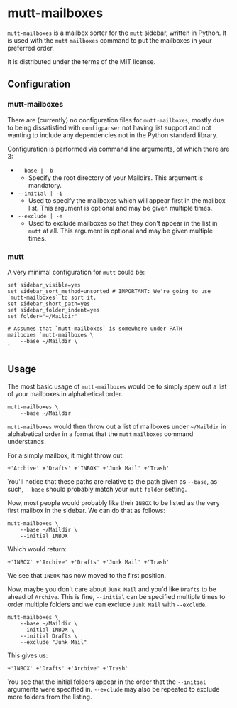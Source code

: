 # mutt-mailboxes

`mutt-mailboxes` is a mailbox sorter for the `mutt` sidebar, written in Python.
It is used with the `mutt` `mailboxes` command to put the mailboxes in your
preferred order.

It is distributed under the terms of the MIT license.

## Configuration

### mutt-mailboxes

There are (currently) no configuration files for `mutt-mailboxes`, mostly due
to being dissatisfied with `configparser` not having list support and not
wanting to include any dependencies not in the Python standard library.

Configuration is performed via command line arguments, of which there are 3:
  * `--base | -b`
    * Specify the root directory of your Maildirs. This argument is mandatory.
  * `--initial | -i`
    * Used to specify the mailboxes which will appear first in the mailbox list.
      This argument is optional and may be given multiple times.
  * `--exclude | -e`
    * Used to exclude mailboxes so that they don't appear in the list in `mutt`
      at all.
      This argument is optional and may be given multiple times.

### mutt

A very minimal configuration for `mutt` could be:

```
set sidebar_visible=yes
set sidebar_sort_method=unsorted # IMPORTANT: We're going to use `mutt-mailboxes` to sort it.
set sidebar_short_path=yes
set sidebar_folder_indent=yes
set folder="~/Maildir"

# Assumes that `mutt-mailboxes` is somewhere under PATH
mailboxes `mutt-mailboxes \
	--base ~/Maildir \
`
```

## Usage

The most basic usage of `mutt-mailboxes` would be to simply spew out a list of
your mailboxes in alphabetical order.

```shell
mutt-mailboxes \
	--base ~/Maildir
```

`mutt-mailboxes` would then throw out a list of mailboxes under `~/Maildir` in
alphabetical order in a format that the `mutt` `mailboxes` command understands.

For a simply mailbox, it might throw out:

```
+'Archive' +'Drafts' +'INBOX' +'Junk Mail' +'Trash'
```

You'll notice that these paths are relative to the path given as `--base`, as
such, `--base` should probably match your `mutt` `folder` setting.

Now, most people would probably like their `INBOX` to be listed as the very
first mailbox in the sidebar. We can do that as follows:

```shell
mutt-mailboxes \
	--base ~/Maildir \
	--initial INBOX
```

Which would return:

```
+'INBOX' +'Archive' +'Drafts' +'Junk Mail' +'Trash'
```

We see that `INBOX` has now moved to the first position.

Now, maybe you don't care about `Junk Mail` and you'd like `Drafts` to be ahead
of `Archive`. This is fine, `--initial` can be specified multiple times to
order multiple folders and we can exclude `Junk Mail` with `--exclude`.

```shell
mutt-mailboxes \
	--base ~/Maildir \
	--initial INBOX \
	--initial Drafts \
	--exclude "Junk Mail"
```

This gives us:

```
+'INBOX' +'Drafts' +'Archive' +'Trash'
```

You see that the initial folders appear in the order that the `--initial`
arguments were specified in.
`--exclude` may also be repeated to exclude more folders from the listing.
